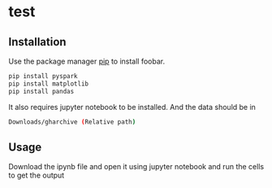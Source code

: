 # test



## Installation

Use the package manager [pip](https://pip.pypa.io/en/stable/) to install foobar.

```bash
pip install pyspark
pip install matplotlib
pip install pandas
```

It also requires jupyter notebook to be installed. And the data should be in 
```bash
Downloads/gharchive (Relative path)
```

## Usage

Download the ipynb file and open it using jupyter notebook and run the cells to get the output


